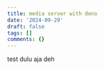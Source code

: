 ```yaml
---
title: media server with deno
date: '2024-09-29'
draft: false
tags: []
comments: {}
---
```

test dulu aja deh
